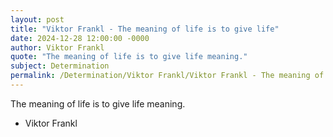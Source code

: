 ```yaml
---
layout: post
title: "Viktor Frankl - The meaning of life is to give life"
date: 2024-12-28 12:00:00 -0000
author: Viktor Frankl
quote: "The meaning of life is to give life meaning."
subject: Determination
permalink: /Determination/Viktor Frankl/Viktor Frankl - The meaning of life is to give life
---
```


The meaning of life is to give life meaning.

- Viktor Frankl
